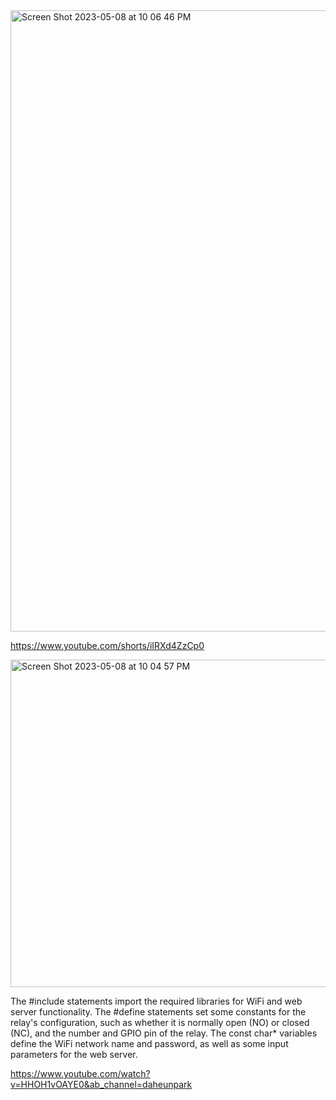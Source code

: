 <img width="994" alt="Screen Shot 2023-05-08 at 10 06 46 PM" src="https://user-images.githubusercontent.com/78391225/236975841-9807ec44-aec7-4320-b8cb-6c2c9920ee51.png">




https://www.youtube.com/shorts/iIRXd4ZzCp0



<img width="524" alt="Screen Shot 2023-05-08 at 10 04 57 PM" src="https://user-images.githubusercontent.com/78391225/236975707-0f568715-5fc4-4ccf-b3d3-0d49a45fe71a.png">


The #include statements import the required libraries for WiFi and web server functionality. The #define statements set some constants for the relay's configuration, such as whether it is normally open (NO) or closed (NC), and the number and GPIO pin of the relay. The const char* variables define the WiFi network name and password, as well as some input parameters for the web server.


https://www.youtube.com/watch?v=HHOH1vOAYE0&ab_channel=daheunpark
